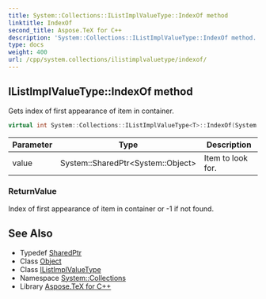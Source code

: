 ```yaml
---
title: System::Collections::IListImplValueType::IndexOf method
linktitle: IndexOf
second_title: Aspose.TeX for C++
description: 'System::Collections::IListImplValueType::IndexOf method. Gets index of first appearance of item in container in C++.'
type: docs
weight: 400
url: /cpp/system.collections/ilistimplvaluetype/indexof/
---
```

## IListImplValueType::IndexOf method


Gets index of first appearance of item in container.

```cpp
virtual int System::Collections::IListImplValueType<T>::IndexOf(System::SharedPtr<System::Object> value) const override
```


| Parameter | Type | Description |
| --- | --- | --- |
| value | System::SharedPtr\<System::Object\> | Item to look for. |

### ReturnValue

Index of first appearance of item in container or -1 if not found.

## See Also

* Typedef [SharedPtr](../../../system/sharedptr/)
* Class [Object](../../../system/object/)
* Class [IListImplValueType](../)
* Namespace [System::Collections](../../)
* Library [Aspose.TeX for C++](../../../)
